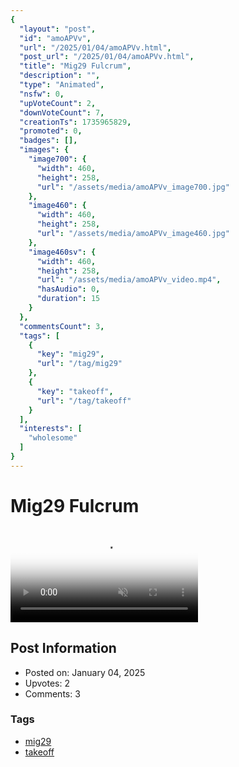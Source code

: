 ```yaml
---
{
  "layout": "post",
  "id": "amoAPVv",
  "url": "/2025/01/04/amoAPVv.html",
  "post_url": "/2025/01/04/amoAPVv.html",
  "title": "Mig29 Fulcrum",
  "description": "",
  "type": "Animated",
  "nsfw": 0,
  "upVoteCount": 2,
  "downVoteCount": 7,
  "creationTs": 1735965829,
  "promoted": 0,
  "badges": [],
  "images": {
    "image700": {
      "width": 460,
      "height": 258,
      "url": "/assets/media/amoAPVv_image700.jpg"
    },
    "image460": {
      "width": 460,
      "height": 258,
      "url": "/assets/media/amoAPVv_image460.jpg"
    },
    "image460sv": {
      "width": 460,
      "height": 258,
      "url": "/assets/media/amoAPVv_video.mp4",
      "hasAudio": 0,
      "duration": 15
    }
  },
  "commentsCount": 3,
  "tags": [
    {
      "key": "mig29",
      "url": "/tag/mig29"
    },
    {
      "key": "takeoff",
      "url": "/tag/takeoff"
    }
  ],
  "interests": [
    "wholesome"
  ]
}
---
```


# Mig29 Fulcrum

<video controls playsinline loop muted poster="/assets/media/amoAPVv_image460.jpg">
  <source src="/assets/media/amoAPVv_video.mp4" type="video/mp4">
  Your browser does not support the video tag.
</video>

## Post Information

- Posted on: January 04, 2025
- Upvotes: 2
- Comments: 3

### Tags

- [mig29](/tag/mig29)
- [takeoff](/tag/takeoff)

